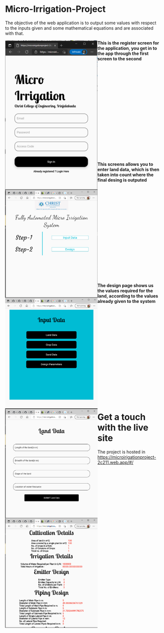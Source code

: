 # Micro-Irrigation-Project

The objective of the web application is to output some values with respect to the inputs given and some mathematical equations and are associated with that.



<img align="left" src="https://github.com/adi-code22/Micro-Irrigation-Project/blob/main/microirrigation/files/register.PNG?raw=true" width="300"/>

<img align="left" src="https://github.com/adi-code22/Micro-Irrigation-Project/blob/main/microirrigation/files/home.PNG?raw=true" width="300"/>

**This is the register screen for the application, you get in to the app through the first screen to the second**
 
<p>&nbsp;</p>
<p>&nbsp;</p>
<p>&nbsp;</p>
<p>&nbsp;</p>
<p>&nbsp;</p>
<p>&nbsp;</p> 
<p>&nbsp;</p>
<p>&nbsp;</p>
<p>&nbsp;</p>
<p>&nbsp;</p>

<img align="left" src="https://github.com/adi-code22/Micro-Irrigation-Project/blob/main/microirrigation/files/inputdata.PNG?raw=true" width="300"/>

<img align="left" src="https://github.com/adi-code22/Micro-Irrigation-Project/blob/main/microirrigation/files/inputlanmddata.PNG?raw=true" width="300"/>

**This screens allows you to enter land data, which is then taken into count where the final desing is outputed**

<p>&nbsp;</p>
<p>&nbsp;</p>
<p>&nbsp;</p>
<p>&nbsp;</p>
<p>&nbsp;</p>
<p>&nbsp;</p>
<p>&nbsp;</p>
<p>&nbsp;</p>
<p>&nbsp;</p>
<p>&nbsp;</p>

<img align="left" src="https://github.com/adi-code22/Micro-Irrigation-Project/blob/main/microirrigation/files/design.PNG?raw=true" width="300"/>


**The design page shows us the values required for the land, according to the values already given to the system**

<p>&nbsp;</p>
<p>&nbsp;</p>
<p>&nbsp;</p>
<p>&nbsp;</p>
<p>&nbsp;</p>
<p>&nbsp;</p>
<p>&nbsp;</p>
<p>&nbsp;</p>
<p>&nbsp;</p>
<p>&nbsp;</p>

# Get a touch with the live site
The project is hosted in https://microirigationproject-2c211.web.app/#/

